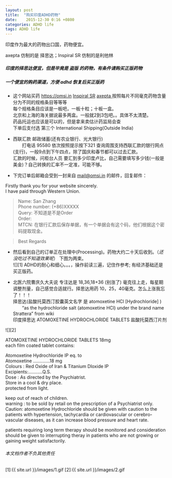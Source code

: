 ```yaml
---
layout: post
title:  "购买印度ADHD药物"
date:    2015-12-30 0:16 +0800
categories: ADHD life
tags: ADHD life
---
```


印度作为最大的药物出口国，药物便宜。

axepta 仿制的是 择思达；Inspiral SR 仿制的是利他林

##### 印度的择思达便宜，但是毕竟是 盗版 的药物，有条件请购买正版药物
##### 一个便宜的购药渠道，方便 adhd 恢复后买正版药

 + 这个网站买药 https://omsi.in
[Inspiral SR](https://omsi.in/?s=Inspiral+SR&post_type=product)
[axepta ](https://omsi.in/?s=axepta&post_type=product)
按照每片不同毫克药物含量 分为不同的规格条目等等等  
每个规格条目应该是一板吧，一板十粒；十板一盒。   
北京和上海的海关据说最多两盒。一般就2到3包吧。。具体不太清楚。  
药品托运也应该是可以的，但是拿来卖估计药监局会查  
下单后支付选 第三个 International Shipping(Outside India)  

+ 西联汇款 邮政储蓄(还有农业银行、光大银行)   
　　打电话 95580 依次按照提示按下321 查询周围支持西联汇款的银行网点(支行)，一般9点到下午四点，除了国庆和春节都可以过去汇款。  
汇款的时候，问柜台人员 要汇到多少印度卢比，自己需要填写多少钱(一般是美金)？自己转换的汇率不一定准，可能不够。  

+ 下完订单后邮箱会受到一封来自 mail@omsi.in 的邮件，回复邮件：

> 
Firstly thank you for your website sincerely.  
I have paid through Western Union.  
  
> Name: San Zhang  
Phone number: (+86)XXXXX  
Query: 不知道是不是Order  
Order:   
MTCN: 在银行汇款后保存单据，有一个单据会有这个码，他们根据这个密码提取现金。  
  
> Best Regards  


+ 然后看到自己的订单正在处理中(Processing)。药物大约二十天后收到。（*还没吃过不知道效果呢*） 下图为两束。  
![][1]
ADHD的耐心和细心。。。，操作前读三遍，记住作参考; 有经济基础还是买正版药。  

+ 北医六院曹庆久大夫说 专注达是 18,36,18+36  (别涨了) 毫克往上走，每星期调整剂量，自己感觉合适就行。择思达用药 10，25，40毫克。怎么上涨我忘了！！！  
择思达(盐酸托莫西汀胶囊英文名字 是  atomoxetine HCl [Hydrochloride] )  
　　“as the hydrochloride salt (atomoxetine HCl) under the brand name Strattera”  from wiki  
印度择思达  ATOMOXETINE HYDROCHLORIDE TABLETS  盐酸托莫西汀片剂  

![][2]



ATOMOXETINE HYDROCHLORIDE TABLETS 18mg  
each film coated tablet contains:  
  
Atomoxetine Hydrochloride IP eq. to   
Atomoxetine .............18 mg  
Colours : Red Oxide of Iran & Titanium Dloxide IP  
Excipients:...........Q.S.  
Dose : As directed by the Psychiatrist.  
Store in a cool & dry place.  
protected from light.  
  
keep out of reach of children.  
warning : to be sold by retail on the prescription of a Psychiatrist only.  
Caution: atomoxetine Hydrochloride should be given with caution to the patients with hypertension, tachycardia or cardiovascular or cerebro-vascular diseases, as it can increase blood pressure and heart rate.  
  
patients requiring long term therapy should be monitored and consideration should be given to interrupting theray in patients who are not growing or gaining weight satisfactorily.  


###### 本文档作者不负其他责任


[1]:{{ site.url }}/images/1.gif
[2]:{{ site.url }}/images/2.gif


